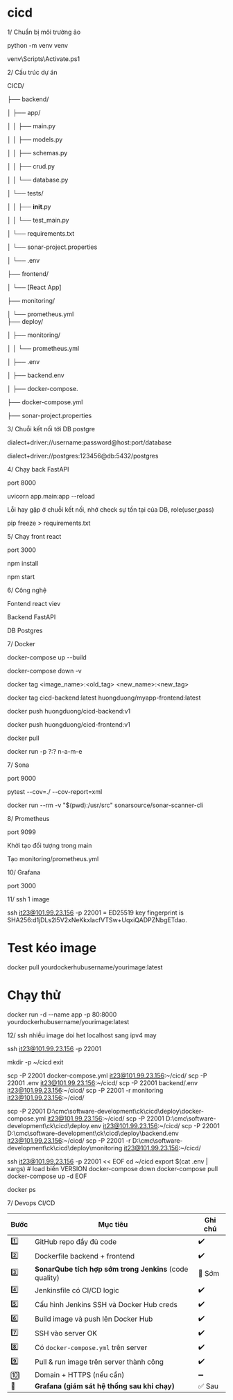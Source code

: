 # cicd

1/ Chuẩn bị môi trường ảo 

python -m venv venv 

venv\Scripts\Activate.ps1

2/ Cấu trúc dự án 

CICD/

├── backend/

│   ├── app/

│   │   ├── main.py

│   │   ├── models.py

│   │   ├── schemas.py

│   │   ├── crud.py

│   │   └── database.py

│   └── tests/

│   │   ├── __init__.py

│   │   └── test_main.py

│   └── requirements.txt

│   └── sonar-project.properties

│   └── .env 

├── frontend/

│   └── [React App]

├── monitoring/              

│   └── prometheus.yml  
├── deploy/              

│   ├── monitoring/              

│   │   └── prometheus.yml  

│   ├── .env

│   ├── backend.env

│   ├── docker-compose. 

├── docker-compose.yml

├── sonar-project.properties


3/ Chuỗi kết nối tới DB postgre 

dialect+driver://username:password@host:port/database

dialect+driver://postgres:123456@db:5432/postgres

4/ Chạy back FastAPI 

port 8000 

uvicorn app.main:app --reload

Lỗi hay gặp ở chuỗi kết nối, nhớ check sự tồn tại của DB, role(user,pass) 

pip freeze > requirements.txt

5/ Chạy front react 

port 3000 

npm install 

npm start 

6/ Công nghệ 

Fontend react viev 

Backend FastAPI 

DB Postgres 

7/ Docker 

docker-compose up --build

docker-compose down -v

docker tag <image_name>:<old_tag> <new_name>:<new_tag>

docker tag cicd-backend:latest huongduong/myapp-frontend:latest

docker push huongduong/cicd-backend:v1

docker push huongduong/cicd-frontend:v1

docker pull  

docker run -p ?:? n-a-m-e

7/ Sona

port 9000 

pytest --cov=./ --cov-report=xml

docker run --rm -v "$(pwd):/usr/src" sonarsource/sonar-scanner-cli

8/ Prometheus 

port 9099

Khởi tạo đối tượng trong main 

Tạo monitoring/prometheus.yml 

10/ Grafana

port 3000

11/ ssh 1 image 

ssh it23@101.99.23.156 -p 22001
= ED25519 key fingerprint is SHA256:d1jDLs2l5V2xNeKkxlacfVTSw+UqxiQADPZNbgETdao.

# Test kéo image
docker pull yourdockerhubusername/yourimage:latest

# Chạy thử
docker run -d --name app -p 80:8000 yourdockerhubusername/yourimage:latest

12/ ssh nhiều image 
doi het localhost sang ipv4 may 

ssh it23@101.99.23.156 -p 22001

mkdir -p ~/cicd
exit

scp -P 22001 docker-compose.yml it23@101.99.23.156:~/cicd/
scp -P 22001 .env it23@101.99.23.156:~/cicd/
scp -P 22001 backend/.env it23@101.99.23.156:~/cicd/
scp -P 22001 -r monitoring it23@101.99.23.156:~/cicd/

scp -P 22001 D:\cmc\software-development\ck\cicd\deploy\docker-compose.yml it23@101.99.23.156:~/cicd/
scp -P 22001 D:\cmc\software-development\ck\cicd\deploy\.env it23@101.99.23.156:~/cicd/
scp -P 22001 D:\cmc\software-development\ck\cicd\deploy\backend.env it23@101.99.23.156:~/cicd/
scp -P 22001 -r D:\cmc\software-development\ck\cicd\deploy\monitoring it23@101.99.23.156:~/cicd/


ssh it23@101.99.23.156 -p 22001 << EOF
cd ~/cicd
export $(cat .env | xargs)        # load biến VERSION
docker-compose down
docker-compose pull
docker-compose up -d
EOF

docker ps

7/ Devops CI/CD

| Bước | Mục tiêu                                                | Ghi chú |
| ---- | ------------------------------------------------------- | ------- |
| 1️⃣  | GitHub repo đầy đủ code                                 | ✔️      |
| 2️⃣  | Dockerfile backend + frontend                           | ✔️      |
| 3️⃣  | **SonarQube tích hợp sớm trong Jenkins** (code quality) | 🚀 Sớm  |
| 4️⃣  | Jenkinsfile có CI/CD logic                              | ✔️      |
| 5️⃣  | Cấu hình Jenkins SSH và Docker Hub creds                | ✔️      |
| 6️⃣  | Build image và push lên Docker Hub                      | ✔️      |
| 7️⃣  | SSH vào server OK                                       | ✔️      |
| 8️⃣  | Có `docker-compose.yml` trên server                     | ✔️      |
| 9️⃣  | Pull & run image trên server thành công                 | ✔️      |
| 🔟   | Domain + HTTPS (nếu cần)                                | ➖       |
| 🔁   | **Grafana (giám sát hệ thống sau khi chạy)**            | ✅ Sau   |



